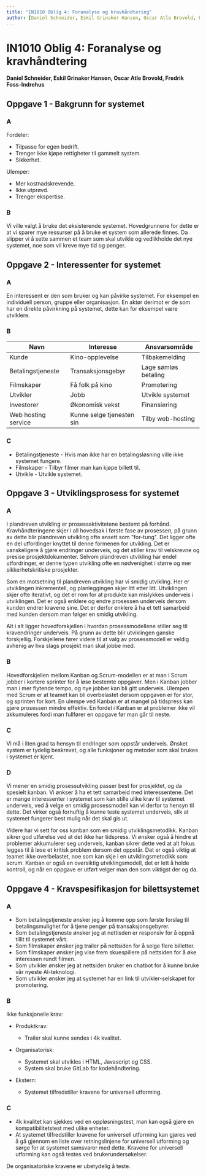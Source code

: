 ```yaml
---
title: "IN1010 Oblig 4: Foranalyse og kravhåndtering"
author: [Daniel Schneider, Eskil Grinaker Hansen, Oscar Atle Brovold, Fredrik Foss-Indrehus]
...
```


# IN1010 Oblig 4: Foranalyse og kravhåndtering

**Daniel Schneider, Eskil Grinaker Hansen, Oscar Atle Brovold, Fredrik Foss-Indrehus**

## Oppgave 1 - Bakgrunn for systemet

### A

Fordeler:

* Tilpasse for egen bedrift.
* Trenger ikke kjøpe rettigheter til gammelt system.
* Sikkerhet.

Ulemper:

* Mer kostnadskrevende.
* Ikke utprøvd.
* Trenger ekspertise.

### B

Vi ville valgt å bruke det eksisterende systemet. Hovedgrunnene for dette er at vi sparer mye ressurser på å bruke et system som allerede finnes. Da slipper vi å sette sammen et team som skal utvikle og vedlikholde det nye systemet, noe som vil kreve mye tid og penger.

## Oppgave 2 - Interessenter for systemet

### A

En interessent er den som bruker og kan påvirke systemet. For eksempel en individuell person, gruppe eller organisasjon. En aktør derimot er de som har en direkte påvirkning på systemet, dette kan for eksempel være utviklere.

### B

| Navn                | Interesse                 | Ansvarsområde        |
| ------------------- | ------------------------- | -------------------- |
| Kunde               | Kino-opplevelse           | Tilbakemelding       |
| Betalingstjeneste   | Transaksjonsgebyr         | Lage sømløs betaling |
| Filmskaper          | Få folk på kino           | Promotering          |
| Utvikler            | Jobb                      | Utvikle systemet     |
| Investorer          | Økonomisk vekst           | Finansiering         |
| Web hosting service | Kunne selge tjenesten sin | Tilby web-hosting    |

### C

* Betalingstjeneste - Hvis man ikke har en betalingsløsning ville ikke systemet fungere.
* Filmskaper - Tilbyr filmer man kan kjøpe billett til.
* Utvikle - Utvikle systemet.

## Oppgave 3 - Utviklingsprosess for systemet

### A

I plandreven utvikling er prosessaktivitetene bestemt på forhånd. Kravhåndteringene skjer i all hovedsak i første fase av prosessen, på grunn av dette blir plandreven utvikling ofte ansett som "for-tung". Det ligger ofte en del utfordinger knyttet til denne formenen for utvikling. Det er vanskeligere å gjøre endringer underveis, og det stiller krav til velskrevne og presise prosjektdokumenter. Selvom plandreven utvikling har endel utfordringer, er denne typen utvikling ofte en nødvenighet i større og mer sikkerhetskritiske prosjekter.

Som en motsetning til plandreven utvikling har vi smidig utvikling. Her er utviklingen inkrementell, og planleggingen skjer litt etter litt. Utviklingen skjer ofte iterativt, og det er rom for at produkte kan mislykkes underveis i utviklingen. Det er også enklere og endre prosessen underveis dersom kunden endrer kravene sine. Det er derfor enklere å ha et tett samarbeid med kunden dersom man følger en smidig utvikling.

Alt i alt ligger hovedforskjellen i hvordan prosessmodellene stiller seg til kravendringer underveis. På grunn av dette blir utviklingen ganske forskjellig. Forskjellene fører videre til at valg av prosessmodell er veldig avhenig av hva slags prosjekt man skal jobbe med.

### B

Hovedforskjellen mellom Kanban og Scrum-modellen er at man i Scrum jobber i kortere sprinter for å løse bestemte oppgaver. Men i Kanban jobber man i mer flytende tempo, og nye jobber kan bli gitt underveis. Ulempen med Scrum er at teamet kan bli overbelastet dersom oppgaven er for stor, og sprinten for kort. En ulempe ved Kanban er at mangel på tidspress kan gjøre prosessen mindre effektiv. En fordel i Kanban er at problemer ikke vil akkumuleres fordi man fullfører en oppgave før man går til neste.

### C

Vi må i liten grad ta hensyn til endringer som oppstår underveis. Ønsket system er tydelig beskrevet, og alle funksjoner og metoder som skal brukes i systemet er kjent.

### D

Vi mener en smidig prosessutvikling passer best for prosjektet, og da spesielt kanban. Vi ønkser å ha et tett samarbeid med interessentene. Det er mange interessenter i systemet som kan stille ulike krav til systemet underveis, ved å velge en smidig prosessmodell kan vi derfor ta hensyn til dette. Det virker også fornuftig å kunne teste systemet underveis, slik at systemet fungerer best mulig når det skal gis ut.

Videre har vi sett for oss kanban som en smidig utviklingsmetodikk. Kanban sikrer god utførelse ved at det ikke har tidspress. Vi ønsker også å hindre at problemer akkumulerer seg underveis, kanban sikrer dette ved at alt fokus legges til å løse et kritisk problem dersom det oppstår. Det er også viktig at teamet ikke overbelastet, noe som kan skje i en utviklingsmetodikk som scrum. Kanban er også en oversiktig utviklingsmodell, det er lett å holde kontroll, og når en oppgave er utført velger man den som viktigst der og da.

## Oppgave 4 - Kravspesifikasjon for bilettsystemet

### A

* Som betalingstjeneste ønsker jeg å komme opp som første forslag til betalingsmulighet for å tjene penger på transaksjonsgebyrer.
* Som betalingstjeneste ønsker jeg at nettisden er responsiv for å oppnå tillit til systemet vårt.
* Som filmskaper ønsker jeg trailer på nettsiden for å selge flere billetter.
* Som filmskaper ønsker jeg vise frem skuespillere på nettsiden for å øke interessen rundt filmen.
* Som utvikler ønsker jeg at nettsiden bruker en chatbot for å kunne bruke vår nyeste AI-teknologi.
* Som utvikler ønsker jeg at systemet har en link til utvikler-selskapet for promotering.

### B

Ikke funksjonelle krav:

* Produktkrav:
  * Trailer skal kunne sendes i 4k kvalitet.

* Organisatorisk:
  * Systemet skal utvikles i HTML, Javascript og CSS.
  * System skal bruke GitLab for kodehåndtering.

* Ekstern:
  * Systemet tilfredstiller kravene for universell utforming.

### C

* 4k kvalitet kan sjekkes ved en oppløsningstest, man kan også gjøre en kompatibilitetstest med ulike enheter.
* At systemet tilfredstiller kravene for universell utforming kan gjøres ved å gå gjennom en liste over retningslinjene for universell utforming og sørge for at systemet samsvarer med dette. Kravene for universell utforming kan også testes ved brukerundersøkelser.

De organisatoriske kravene er ubetydelig å teste.
